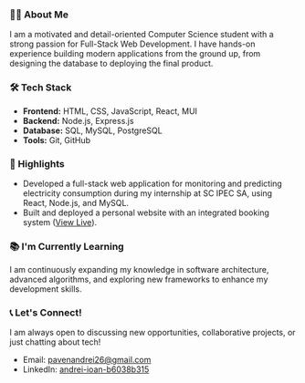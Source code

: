 ### 👨‍💻 About Me

I am a motivated and detail-oriented Computer Science student with a strong passion for Full-Stack Web Development. I have hands-on experience building modern applications from the ground up, from designing the database to deploying the final product.

### 🛠️ Tech Stack

*   **Frontend:** HTML, CSS, JavaScript, React, MUI
*   **Backend:** Node.js, Express.js
*   **Database:** SQL, MySQL, PostgreSQL
*   **Tools:** Git, GitHub

### 🌟 Highlights

*   Developed a full-stack web application for monitoring and predicting electricity consumption during my internship at SC IPEC SA, using React, Node.js, and MySQL.
*   Built and deployed a personal website with an integrated booking system ([View Live](https://xtezicabin.onrender.com)).

### 📚 I'm Currently Learning

I am continuously expanding my knowledge in software architecture, advanced algorithms, and exploring new frameworks to enhance my development skills.

### 📞 Let's Connect!

I am always open to discussing new opportunities, collaborative projects, or just chatting about tech!
*   Email: pavenandrei26@gmail.com
*   LinkedIn: [andrei-ioan-b6038b315](https://www.linkedin.com/in/andrei-ioan-b6038b315/)
<!---
andreipaven/andreipaven is a ✨ special ✨ repository because its `README.md` (this file) appears on your GitHub profile.
You can click the Preview link to take a look at your changes.
--->

